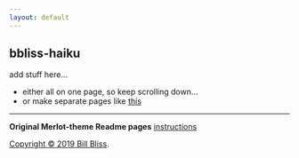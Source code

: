 ```yaml
---
layout: default
---
```


## **bbliss-haiku**

add stuff here...
* either all on one page, so keep scrolling down...
* or make separate pages like [this](./merlot-another-page.md)

* * *
__Original Merlot-theme Readme pages__
[instructions](./merlot-instructions.md)

[Copyright © 2019 Bill Bliss](./LICENSE.html).





